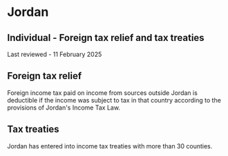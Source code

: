 # Jordan
## Individual - Foreign tax relief and tax treaties
Last reviewed - 11 February 2025
## Foreign tax relief
Foreign income tax paid on income from sources outside Jordan is deductible if the income was subject to tax in that country according to the provisions of Jordan's Income Tax Law.
## Tax treaties
Jordan has entered into income tax treaties with more than 30 counties. 

